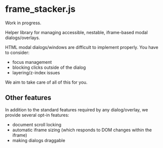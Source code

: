 # frame_stacker.js

Work in progress.

Helper library for managing accessible, nestable, iframe-based modal dialogs/overlays.

HTML modal dialogs/windows are difficult to implement properly. You have to consider:
- focus management
- blocking clicks outside of the dialog
- layering/z-index issues

We aim to take care of all of this for you.

## Other features

In addition to the standard features required by any dialog/overlay, we provide several opt-in features:
- document scroll locking
- automatic iframe sizing (which responds to DOM changes within the iframe)
- making dialogs draggable